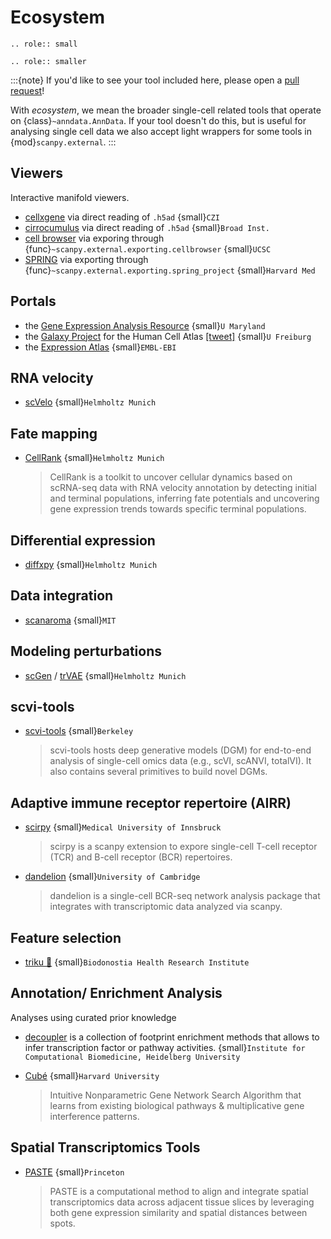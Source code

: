 # Ecosystem

```{eval-rst}
.. role:: small
```

```{eval-rst}
.. role:: smaller
```

:::{note}
If you'd like to see your tool included here, please open a [pull request](https://github.com/theislab/scanpy)!

With *ecosystem*, we mean the broader single-cell related tools that operate on {class}`~anndata.AnnData`.
If your tool doesn't do this, but is useful for analysing single cell data we also accept light wrappers for some tools in {mod}`scanpy.external`.
:::

## Viewers

Interactive manifold viewers.

- [cellxgene](https://github.com/chanzuckerberg/cellxgene) via direct reading of `.h5ad` {small}`CZI`
- [cirrocumulus](https://cirrocumulus.readthedocs.io/) via direct reading of `.h5ad` {small}`Broad Inst.`
- [cell browser](https://cells.ucsc.edu/) via exporing through {func}`~scanpy.external.exporting.cellbrowser` {small}`UCSC`
- [SPRING](https://github.com/AllonKleinLab/SPRING) via exporting through {func}`~scanpy.external.exporting.spring_project` {small}`Harvard Med`

## Portals

- the [Gene Expression Analysis Resource](https://umgear.org/) {small}`U Maryland`
- the [Galaxy Project](https://humancellatlas.usegalaxy.eu) for the Human Cell Atlas [\[tweet\]](https://twitter.com/ExpressionAtlas/status/1151797848469626881) {small}`U Freiburg`
- the [Expression Atlas](https://www.ebi.ac.uk/gxa/sc/help.html) {small}`EMBL-EBI`

## RNA velocity

- [scVelo](https://scvelo.org) {small}`Helmholtz Munich`

## Fate mapping

- [CellRank](http://cellrank.org) {small}`Helmholtz Munich`

  > CellRank is a toolkit to uncover cellular dynamics based on scRNA-seq data with
  > RNA velocity annotation by detecting initial and terminal populations, inferring
  > fate potentials and uncovering gene expression trends towards specific
  > terminal populations.

## Differential expression

- [diffxpy](https://github.com/theislab/diffxpy) {small}`Helmholtz Munich`

## Data integration

- [scanaroma](https://github.com/brianhie/scanorama) {small}`MIT`

## Modeling perturbations

- [scGen](https://github.com/theislab/scgen) / [trVAE](https://github.com/theislab/trvae) {small}`Helmholtz Munich`

## scvi-tools

- [scvi-tools](https://github.com/YosefLab/scvi-tools) {small}`Berkeley`

  > scvi-tools hosts deep generative models (DGM) for end-to-end analysis of single-cell
  > omics data (e.g., scVI, scANVI, totalVI). It also contains several primitives to build novel DGMs.

## Adaptive immune receptor repertoire (AIRR)

- [scirpy](https://github.com/icbi-lab/scirpy) {small}`Medical University of Innsbruck`

  > scirpy is a scanpy extension to expore single-cell T-cell receptor (TCR) and B-cell receptor (BCR) repertoires.

- [dandelion](https://github.com/zktuong/dandelion) {small}`University of Cambridge`

  > dandelion is a single-cell BCR-seq network analysis package that integrates with transcriptomic data analyzed via scanpy.

## Feature selection

- [triku 🦔](https://gitlab.com/alexmascension/triku) {small}`Biodonostia Health Research Institute`

## Annotation/ Enrichment Analysis

Analyses using curated prior knowledge


- [decoupler](https://github.com/saezlab/decoupler-py) is a collection of footprint enrichment methods that allows to infer transcription factor or pathway activities. {small}`Institute for Computational Biomedicine, Heidelberg University`
- [Cubé](https://github.com/connerlambden/Cube) {small}`Harvard University`

  > Intuitive Nonparametric Gene Network Search Algorithm that learns from existing biological pathways & multiplicative gene interference patterns.

## Spatial Transcriptomics Tools

- [PASTE](https://github.com/raphael-group/paste) {small}`Princeton`

  > PASTE is a computational method to align and integrate spatial transcriptomics data across adjacent tissue slices by leveraging both gene expression similarity and spatial distances between spots.
